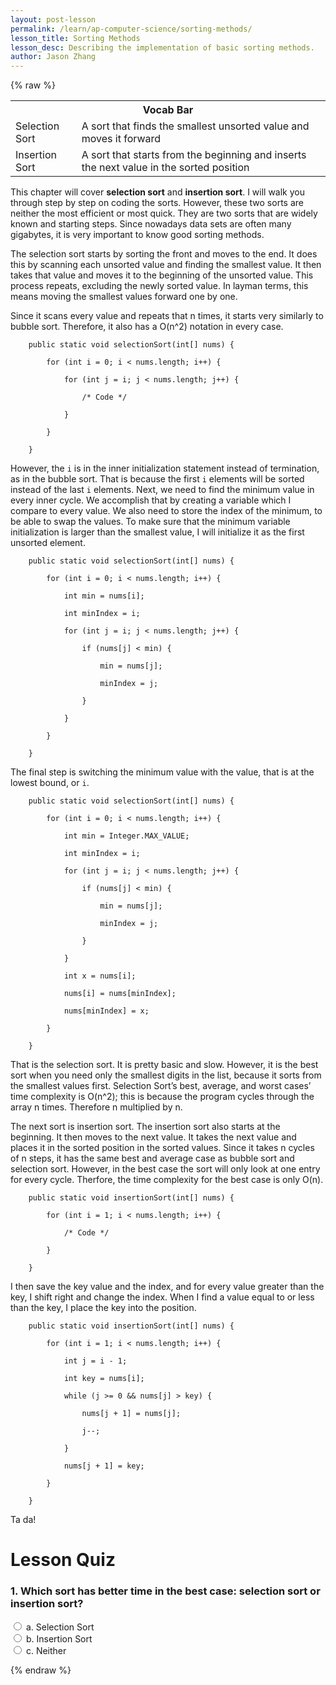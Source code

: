 ```yaml
---
layout: post-lesson
permalink: /learn/ap-computer-science/sorting-methods/
lesson_title: Sorting Methods
lesson_desc: Describing the implementation of basic sorting methods.
author: Jason Zhang
---
```


<script src="/questions.js"></script>

{% raw %}

<table>
  <tr>
    <th colspan="2">Vocab Bar</th>
  </tr>
  <tr>
    <td>Selection Sort</td>
    <td>A sort that finds the smallest unsorted value and moves it forward</td>
  </tr>
  <tr>
    <td>Insertion Sort</td>
    <td>A sort that starts from the beginning and inserts the next value in the sorted position</td>
  </tr>
</table>


This chapter will cover **selection sort** and **insertion sort**. I will walk you through step by step on coding the sorts. However, these two sorts are neither the most efficient or most quick. They are two sorts that are widely known and starting steps. Since nowadays data sets are often many gigabytes, it is very important to know good sorting methods.

The selection sort starts by sorting the front and moves to the end. It does this by scanning each unsorted value and finding the smallest value. It then takes that value and moves it to the beginning of the unsorted value. This process repeats, excluding the newly sorted value. In layman terms, this means moving the smallest values forward one by one.

Since it scans every value and repeats that n times, it starts very similarly to bubble sort. Therefore, it also has a O(n^2) notation in every case.

        public static void selectionSort(int[] nums) {

            for (int i = 0; i < nums.length; i++) {

                for (int j = i; j < nums.length; j++) {

                    /* Code */

                }

            }

        }

However, the <code>i</code> is in the inner initialization statement instead of termination, as in the bubble sort. That is because the first <code>i</code> elements will be sorted instead of the last <code>i</code> elements. Next, we need to find the minimum value in every inner cycle. We accomplish that by creating a variable which I compare to every value. We also need to store the index of the minimum, to be able to swap the values. To make sure that the minimum variable initialization is larger than the smallest value, I will initialize it as the first unsorted element.

        public static void selectionSort(int[] nums) {

            for (int i = 0; i < nums.length; i++) {

                int min = nums[i];

                int minIndex = i;

                for (int j = i; j < nums.length; j++) {

                    if (nums[j] < min) {

                        min = nums[j];

                        minIndex = j;

                    }

                }

            }

        }

The final step is switching the minimum value with the value, that is at the lowest bound, or <code>i</code>.

        public static void selectionSort(int[] nums) {

            for (int i = 0; i < nums.length; i++) {

                int min = Integer.MAX_VALUE;

                int minIndex = i;

                for (int j = i; j < nums.length; j++) {

                    if (nums[j] < min) {

                        min = nums[j];

                        minIndex = j;

                    }

                }

                int x = nums[i];

                nums[i] = nums[minIndex];

                nums[minIndex] = x;

            }

        }

That is the selection sort. It is pretty basic and slow. However, it is the best sort when you need only the smallest digits in the list, because it sorts from the smallest values first. Selection Sort’s best, average, and worst cases’ time complexity is O(n^2); this is because the program cycles through the array n times. Therefore n multiplied by n.

The next sort is insertion sort. The insertion sort also starts at the beginning. It then moves to the next value. It takes the next value and places it in the sorted position in the sorted values. Since it takes n cycles of n steps, it has the same best and average case as bubble sort and selection sort. However, in the best case the sort will only look at one entry for every cycle. Therfore, the time complexity for the best case is only O(n).

        public static void insertionSort(int[] nums) {

            for (int i = 1; i < nums.length; i++) {

                /* Code */

            }

        }

I then save the key value and the index, and for every value greater than the key, I shift right and change the index. When I find a value equal to or less than the key, I place the key into the position.

        public static void insertionSort(int[] nums) {

            for (int i = 1; i < nums.length; i++) {

                int j = i - 1;

                int key = nums[i];

                while (j >= 0 && nums[j] > key) {

                    nums[j + 1] = nums[j];

                    j--;

                }

                nums[j + 1] = key;

            }

        }

Ta da!

<h1>Lesson Quiz</h1>

<h3>1. Which sort has better time in the best case: selection sort or insertion sort?</h3>

<form>
	<div>
		<input type="radio" value="a" name="cc" onchange="check(this, 'b')">
		a. Selection Sort
	</div>
	<div>
		<input type="radio" value="b" name="cc" onchange="check(this, 'b')">
		b. Insertion Sort
	</div>
	<div>
		<input type="radio" value="c" name="cc" onchange="check(this, 'b')">
		c. Neither
	</div>
</form>

{% endraw %}

